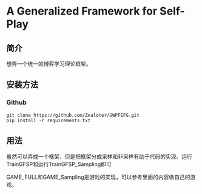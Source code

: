 # A Generalized Framework for Self-Play

## 简介

想弄一个统一的博弈学习理论框架。

## 安装方法

### Github

```bazaar
git clone https://github.com/Zealoter/GWPFEFG.git
pip install -r requirements.txt 
```



## 用法

虽然可以弄成一个框架，但是把框架分成采样和非采样有助于代码的实现。运行TrainGFSP和运行TrainGFSP_Sampling即可

GAME_FULL和GAME_Sampling是游戏的实现，可以参考里面的内容做自己的游戏。